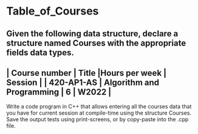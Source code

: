 # Table_of_Courses

Given the following data structure, declare a structure named Courses
with the appropriate fields data types.
 ---------------------------------------------------------------------
| Course number | Title                     |Hours per week | Session |
| 420-AP1-AS    | Algorithm and Programming | 6             | W2022   |
 ---------------------------------------------------------------------
Write a code program in C++ that allows entering all the courses data 
that you have for current session at compile-time using the structure 
Courses. Save the output tests using print-screens, or by copy-paste 
into the .cpp file.
